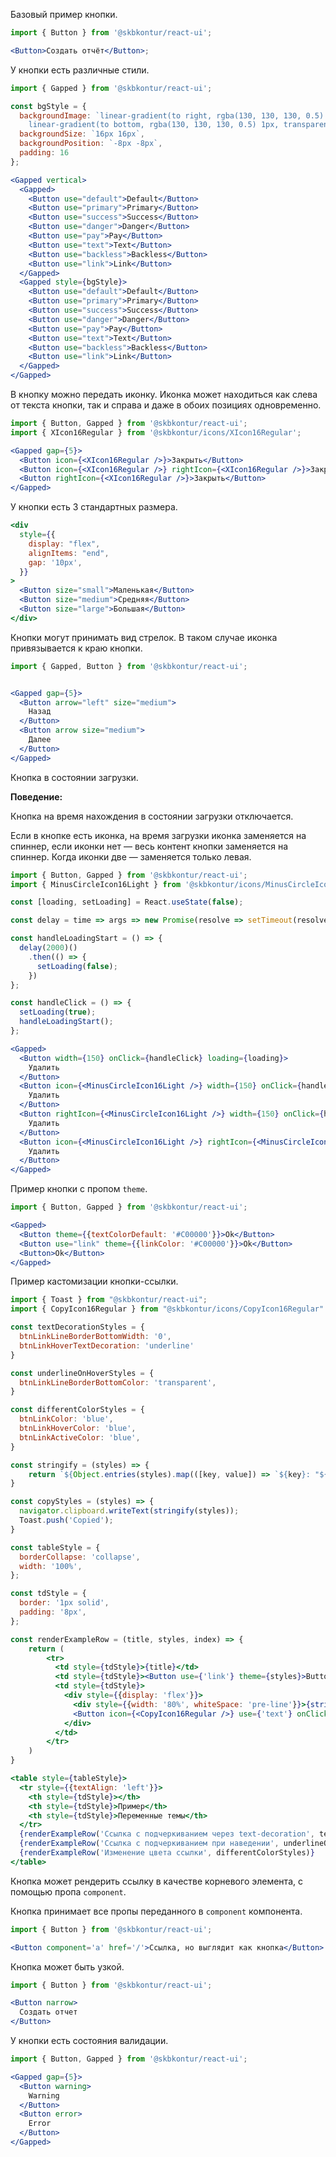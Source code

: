 Базовый пример кнопки.

```jsx harmony
import { Button } from '@skbkontur/react-ui';

<Button>Создать отчёт</Button>;
```

У кнопки есть различные стили.

```jsx harmony
import { Gapped } from '@skbkontur/react-ui';

const bgStyle = {
  backgroundImage: `linear-gradient(to right, rgba(130, 130, 130, 0.5) 1px, transparent 1px),
    linear-gradient(to bottom, rgba(130, 130, 130, 0.5) 1px, transparent 1px)`,
  backgroundSize: `16px 16px`,
  backgroundPosition: `-8px -8px`,
  padding: 16
};

<Gapped vertical>
  <Gapped>
    <Button use="default">Default</Button>
    <Button use="primary">Primary</Button>
    <Button use="success">Success</Button>
    <Button use="danger">Danger</Button>
    <Button use="pay">Pay</Button>
    <Button use="text">Text</Button>
    <Button use="backless">Backless</Button>
    <Button use="link">Link</Button>
  </Gapped>
  <Gapped style={bgStyle}>
    <Button use="default">Default</Button>
    <Button use="primary">Primary</Button>
    <Button use="success">Success</Button>
    <Button use="danger">Danger</Button>
    <Button use="pay">Pay</Button>
    <Button use="text">Text</Button>
    <Button use="backless">Backless</Button>
    <Button use="link">Link</Button>
  </Gapped>
</Gapped>
```

В кнопку можно передать иконку. Иконка может находиться как слева от текста кнопки, так и справа и даже в обоих позициях одновременно.

```jsx harmony
import { Button, Gapped } from '@skbkontur/react-ui';
import { XIcon16Regular } from '@skbkontur/icons/XIcon16Regular';

<Gapped gap={5}>
  <Button icon={<XIcon16Regular />}>Закрыть</Button>
  <Button icon={<XIcon16Regular />} rightIcon={<XIcon16Regular />}>Закрыть</Button>
  <Button rightIcon={<XIcon16Regular />}>Закрыть</Button>
</Gapped>
```

У кнопки есть 3 стандартных размера.

```jsx harmony
<div
  style={{
    display: "flex",
    alignItems: "end",
    gap: '10px',
  }}
>
  <Button size="small">Маленькая</Button>
  <Button size="medium">Средняя</Button>
  <Button size="large">Большая</Button>
</div>
```

Кнопки могут принимать вид стрелок. В таком случае иконка привязывается к краю кнопки.

```jsx harmony
import { Gapped, Button } from '@skbkontur/react-ui';


<Gapped gap={5}>
  <Button arrow="left" size="medium">
    Назад
  </Button>
  <Button arrow size="medium">
    Далее
  </Button>
</Gapped>
```

Кнопка в состоянии загрузки.

**Поведение:**

Кнопка на время нахождения в состоянии загрузки отключается.

Если в кнопке есть иконка, на время загрузки иконка заменяется на спиннер, если иконки нет — весь контент кнопки заменяется на спиннер. Когда иконки две — заменяется только левая.

```jsx harmony
import { Button, Gapped } from '@skbkontur/react-ui';
import { MinusCircleIcon16Light } from '@skbkontur/icons/MinusCircleIcon16Light';

const [loading, setLoading] = React.useState(false);

const delay = time => args => new Promise(resolve => setTimeout(resolve, time, args));

const handleLoadingStart = () => {
  delay(2000)()
    .then(() => {
      setLoading(false);
    })
};

const handleClick = () => {
  setLoading(true);
  handleLoadingStart();
};

<Gapped>
  <Button width={150} onClick={handleClick} loading={loading}>
    Удалить
  </Button>
  <Button icon={<MinusCircleIcon16Light />} width={150} onClick={handleClick} loading={loading}>
    Удалить
  </Button>
  <Button rightIcon={<MinusCircleIcon16Light />} width={150} onClick={handleClick} loading={loading}>
    Удалить
  </Button>
  <Button icon={<MinusCircleIcon16Light />} rightIcon={<MinusCircleIcon16Light />} width={150} onClick={handleClick} loading={loading}>
    Удалить
  </Button>
</Gapped>

```

Пример кнопки с пропом `theme`.

```jsx harmony
import { Button, Gapped } from '@skbkontur/react-ui';

<Gapped>
  <Button theme={{textColorDefault: '#C00000'}}>Ok</Button>
  <Button use="link" theme={{linkColor: '#C00000'}}>Ok</Button>
  <Button>Ok</Button>
</Gapped>
```


Пример кастомизации кнопки-ссылки.

```jsx harmony
import { Toast } from "@skbkontur/react-ui";
import { CopyIcon16Regular } from "@skbkontur/icons/CopyIcon16Regular"

const textDecorationStyles = {
  btnLinkLineBorderBottomWidth: '0',
  btnLinkHoverTextDecoration: 'underline'
}

const underlineOnHoverStyles = {
  btnLinkLineBorderBottomColor: 'transparent',
}

const differentColorStyles = {
  btnLinkColor: 'blue',
  btnLinkHoverColor: 'blue',
  btnLinkActiveColor: 'blue',
}

const stringify = (styles) => {
    return `${Object.entries(styles).map(([key, value]) => `${key}: "${value}"`).join(", ")}`
}

const copyStyles = (styles) => {
  navigator.clipboard.writeText(stringify(styles));
  Toast.push('Copied');
}

const tableStyle = {
  borderCollapse: 'collapse',
  width: '100%',
};

const tdStyle = {
  border: '1px solid',
  padding: '8px',
};

const renderExampleRow = (title, styles, index) => {
    return (
        <tr>
          <td style={tdStyle}>{title}</td>
          <td style={tdStyle}><Button use={'link'} theme={styles}>Button-link</Button></td>
          <td style={tdStyle}>
            <div style={{display: 'flex'}}>
              <div style={{width: '80%', whiteSpace: 'pre-line'}}>{stringify(styles).replace(/, /g, '\n')}</div>
              <Button icon={<CopyIcon16Regular />} use={'text'} onClick={() => copyStyles(styles)}/>
            </div>
          </td>
        </tr>
    )
}

<table style={tableStyle}>
  <tr style={{textAlign: 'left'}}>
    <th style={tdStyle}></th>
    <th style={tdStyle}>Пример</th>
    <th style={tdStyle}>Переменные темы</th>
  </tr>
  {renderExampleRow('Ссылка с подчеркиванием через text-decoration', textDecorationStyles)}
  {renderExampleRow('Ссылка с подчеркиванием при наведении', underlineOnHoverStyles)}
  {renderExampleRow('Изменение цвета ссылки', differentColorStyles)}
</table>
```

Кнопка может рендерить ссылку в качестве корневого элемента, c помощью пропа `component`.

Кнопка принимает все пропы переданного в `component` компонента.

```jsx harmony
import { Button } from '@skbkontur/react-ui';

<Button component='a' href='/'>Ссылка, но выглядит как кнопка</Button>
```


Кнопка может быть узкой.

```jsx harmony
import { Button } from '@skbkontur/react-ui';

<Button narrow>
  Создать отчет
</Button>
```


У кнопки есть состояния валидации.

```jsx harmony
import { Button, Gapped } from '@skbkontur/react-ui';

<Gapped gap={5}>
  <Button warning>
    Warning
  </Button>
  <Button error>
    Error
  </Button>
</Gapped>
```
